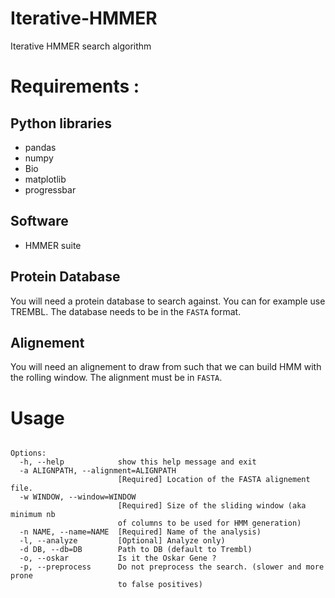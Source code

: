 # Iterative-HMMER
Iterative HMMER search algorithm

# Requirements :
## Python libraries
* pandas
* numpy
* Bio
* matplotlib
* progressbar
## Software
* HMMER suite
## Protein Database
You will need a protein database to search against. You can for example use TREMBL. The database needs to be in the `FASTA` format.
## Alignement
You will need an alignement to draw from such that we can build HMM with the rolling window. The alignment must be in `FASTA`.

# Usage

```Usage: Iterative_hmmer_search.py [options]

Options:
  -h, --help            show this help message and exit
  -a ALIGNPATH, --alignment=ALIGNPATH
                        [Required] Location of the FASTA alignement file.
  -w WINDOW, --window=WINDOW
                        [Required] Size of the sliding window (aka minimum nb
                        of columns to be used for HMM generation)
  -n NAME, --name=NAME  [Required] Name of the analysis)
  -l, --analyze         [Optional] Analyze only)
  -d DB, --db=DB        Path to DB (default to Trembl)
  -o, --oskar           Is it the Oskar Gene ?
  -p, --preprocess      Do not preprocess the search. (slower and more prone
                        to false positives)
```
